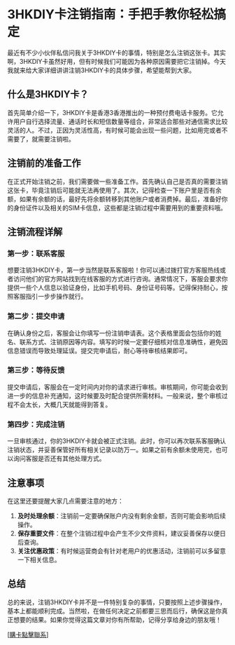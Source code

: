 # 3HKDIY卡注销指南：手把手教你轻松搞定

最近有不少小伙伴私信问我关于3HKDIY卡的事情，特别是怎么注销这张卡。其实啊，3HKDIY卡虽然好用，但有时候我们可能因为各种原因需要把它注销掉。今天我就来给大家详细讲讲注销3HKDIY卡的具体步骤，希望能帮到大家。

## 什么是3HKDIY卡？

首先简单介绍一下，3HKDIY卡是香港3香港推出的一种预付费电话卡服务。它允许用户自行选择流量、通话时长和短信数量等组合，非常适合那些对通信需求比较灵活的人。不过，正因为灵活性高，有时候可能会出现一些问题，比如用完或者不需要了，就需要注销啦。

## 注销前的准备工作

在正式开始注销之前，我们需要做一些准备工作。首先确认自己是否真的需要注销这张卡，毕竟注销后可能就无法再使用了。其次，记得检查一下账户里是否有余额，如果有余额的话，最好先将余额转移到其他账户或者消费掉。最后，准备好你的身份证件以及相关的SIM卡信息，这些都是注销过程中需要用到的重要资料哦。

## 注销流程详解

### 第一步：联系客服
想要注销3HKDIY卡，第一步当然是联系客服啦！你可以通过拨打官方客服热线或者访问他们的官方网站找到在线客服的方式进行咨询。通常情况下，客服会要求你提供一些个人信息以验证身份，比如手机号码、身份证号码等。记得保持耐心，按照客服指引一步步操作就行。

### 第二步：提交申请
在确认身份之后，客服会让你填写一份注销申请表。这个表格里面会包括你的姓名、联系方式、注销原因等内容。填写的时候一定要仔细核对信息准确性，避免因信息错误而导致处理延误。提交完申请后，耐心等待审核结果即可。

### 第三步：等待反馈
提交申请后，客服会在一定时间内对你的请求进行审核。审核期间，你可能会收到进一步的信息补充通知，这时候要及时配合提供所需材料。一般来说，整个审核过程不会太长，大概几天就能得到答复。

### 第四步：完成注销
一旦审核通过，你的3HKDIY卡就会被正式注销。此时，你可以再次联系客服确认注销状态，并妥善保管好所有相关记录以防万一。如果之前有余额未使用完，也可以询问客服是否还有其他处理方式。

## 注意事项

在这里还要提醒大家几点需要注意的地方：
1. **及时处理余额**：注销前一定要确保账户内没有剩余金额，否则可能会影响后续操作。
2. **保存重要文件**：在整个注销过程中会产生不少文件资料，建议妥善保存以便日后查询。
3. **关注优惠政策**：有时候运营商会有针对老用户的优惠活动，注销前可以多留意一下相关信息。

## 总结

总的来说，注销3HKDIY卡并不是一件特别复杂的事情，只要按照上述步骤操作，基本上都能顺利完成。当然啦，在做任何决定之前都要三思而后行，确保这是你真正想要的结果。如果你觉得这篇文章对你有所帮助，记得分享给身边的朋友哦！

[[購卡點擊聯系](https://t.me/s/esim1088)]